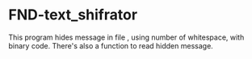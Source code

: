 # FND-text_shifrator
This program hides message in file , using number of whitespace, with binary code. There's also a function to read hidden message.
